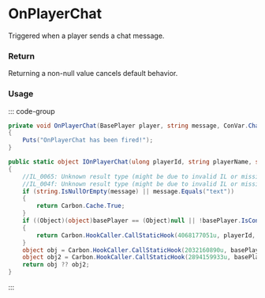 # OnPlayerChat
<Badge type="info" text="Player"/><Badge type="danger" text="Carbon Compatible"/><Badge type="warning" text="Oxide Compatible"/>
Triggered when a player sends a chat message.

### Return
Returning a non-null value cancels default behavior.

### Usage
::: code-group
```csharp [Example]
private void OnPlayerChat(BasePlayer player, string message, ConVar.Chat.ChatChannel channel)
{
	Puts("OnPlayerChat has been fired!");
}
```
```csharp [Source — Carbon.Common @ Carbon.Core.CorePlugin]
public static object IOnPlayerChat(ulong playerId, string playerName, string message, ChatChannel channel, BasePlayer basePlayer)
{
	//IL_0065: Unknown result type (might be due to invalid IL or missing references)
	//IL_004f: Unknown result type (might be due to invalid IL or missing references)
	if (string.IsNullOrEmpty(message) || message.Equals("text"))
	{
		return Carbon.Cache.True;
	}
	if ((Object)(object)basePlayer == (Object)null || !basePlayer.IsConnected)
	{
		return Carbon.HookCaller.CallStaticHook(4068177051u, playerId, playerName, message, channel);
	}
	object obj = Carbon.HookCaller.CallStaticHook(2032160890u, basePlayer, message, channel);
	object obj2 = Carbon.HookCaller.CallStaticHook(2894159933u, basePlayer.AsIPlayer(), message);
	return obj ?? obj2;
}

```
:::
